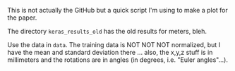 This is not actually the GitHub but a quick script I'm using to make a plot for
the paper.

The directory `keras_results_old` has the old results for meters, bleh.

Use the data in `data`. The training data is NOT NOT NOT normalized, but I have
the mean and standard deviation there ... also, the x,y,z stuff is in
millimeters and the rotations are in angles (in degrees, i.e. "Euler
angles"...).
